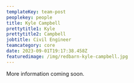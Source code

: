 ```yaml
---
templateKey: team-post
peoplekey: people
title: Kyle Campbell
prettytitle1: Kyle
prettytitle2: Campbell
jobtitle: Civil Engineer
teamcategory: core
date: 2023-09-01T19:17:38.458Z
featuredimage: /img/redbarn-kyle-campbell.jpg
---
```

More information coming soon.